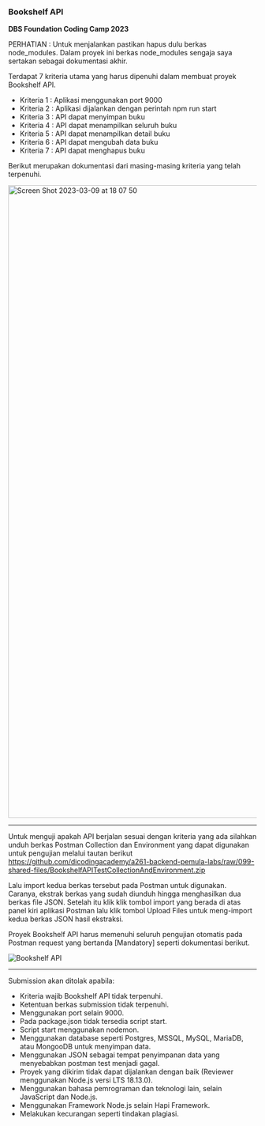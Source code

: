 <h3>Bookshelf API</h3>

<b>DBS Foundation Coding Camp 2023</b>

PERHATIAN : Untuk menjalankan pastikan hapus dulu berkas node_modules. Dalam proyek ini berkas node_modules sengaja saya sertakan sebagai dokumentasi akhir.

Terdapat 7 kriteria utama yang harus dipenuhi dalam membuat proyek Bookshelf API.
- Kriteria 1 : Aplikasi menggunakan port 9000
- Kriteria 2 : Aplikasi dijalankan dengan perintah npm run start
- Kriteria 3 : API dapat menyimpan buku 
- Kriteria 4 : API dapat menampilkan seluruh buku
- Kriteria 5 : API dapat menampilkan detail buku
- Kriteria 6 : API dapat mengubah data buku
- Kriteria 7 : API dapat menghapus buku

Berikut merupakan dokumentasi dari masing-masing kriteria yang telah terpenuhi.

<img width="1280" alt="Screen Shot 2023-03-09 at 18 07 50" src="https://user-images.githubusercontent.com/114632917/224011945-7b6562f7-afcb-48d4-86d6-10baf490e2d4.png">

---------------------------------------------------------------------------------------------------------------------------------------
Untuk menguji apakah API berjalan sesuai dengan kriteria yang ada silahkan unduh berkas Postman Collection dan Environment yang dapat digunakan untuk pengujian melalui tautan berikut https://github.com/dicodingacademy/a261-backend-pemula-labs/raw/099-shared-files/BookshelfAPITestCollectionAndEnvironment.zip 

Lalu import kedua berkas tersebut pada Postman untuk digunakan. Caranya, ekstrak berkas yang sudah diunduh hingga menghasilkan dua berkas file JSON. Setelah itu klik klik tombol import yang berada di atas panel kiri aplikasi Postman lalu klik tombol Upload Files untuk meng-import kedua berkas JSON hasil ekstraksi. 

Proyek Bookshelf API harus memenuhi seluruh pengujian otomatis pada Postman request yang bertanda [Mandatory] seperti dokumentasi berikut.

![Bookshelf API](https://user-images.githubusercontent.com/114632917/224010810-f799a158-0665-46ce-b930-9d61993b63c0.jpeg)

---------------------------------------------------------------------------------------------------------------------------------------
Submission akan ditolak apabila:
- Kriteria wajib Bookshelf API tidak terpenuhi.
- Ketentuan berkas submission tidak terpenuhi.
- Menggunakan port selain 9000.
- Pada package.json tidak tersedia script start.
- Script start menggunakan nodemon.
- Menggunakan database seperti Postgres, MSSQL, MySQL, MariaDB, atau MongooDB untuk menyimpan data.
- Menggunakan JSON sebagai tempat penyimpanan data yang menyebabkan postman test menjadi gagal.
- Proyek yang dikirim tidak dapat dijalankan dengan baik (Reviewer menggunakan Node.js versi LTS 18.13.0).
- Menggunakan bahasa pemrograman dan teknologi lain, selain JavaScript dan Node.js.
- Menggunakan Framework Node.js selain Hapi Framework.
- Melakukan kecurangan seperti tindakan plagiasi.
